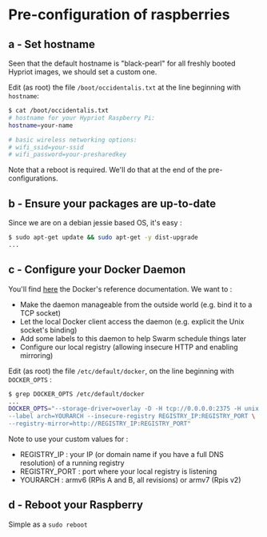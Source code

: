 # Pre-configuration of raspberries

## a - Set hostname

Seen that the default hostname is "black-pearl" for all freshly booted Hypriot images, we should set a custom one.

Edit (as root) the file ```/boot/occidentalis.txt``` at the line beginning with ```hostname```:
```bash
$ cat /boot/occidentalis.txt 
# hostname for your Hypriot Raspberry Pi:
hostname=your-name

# basic wireless networking options:
# wifi_ssid=your-ssid
# wifi_password=your-presharedkey
```

Note that a reboot is required. We'll do that at the end of the pre-configurations.

## b - Ensure your packages are up-to-date

Since we are on a debian jessie based OS, it's easy :
```bash
$ sudo apt-get update && sudo apt-get -y dist-upgrade
...
```

## c - Configure your Docker Daemon

You'll find [here](https://docs.docker.com/reference/commandline/cli/#daemon) the Docker's reference documentation. We want to :
* Make the daemon manageable from the outside world (e.g. bind it to a TCP socket)
* Let the local Docker client access the daemon (e.g. explicit the Unix socket's binding)
* Add some labels to this daemon to help Swarm schedule things later
* Configure our local registry (allowing insecure HTTP and enabling mirroring)

Edit (as root) the file ```/etc/default/docker```, on the line beginning with ```DOCKER_OPTS``` :
```bash
$ grep DOCKER_OPTS /etc/default/docker
...
DOCKER_OPTS="--storage-driver=overlay -D -H tcp://0.0.0.0:2375 -H unix:///var/run/docker.sock \
--label arch=YOURARCH --insecure-registry REGISTRY_IP:REGISTRY_PORT \
--registry-mirror=http://REGISTRY_IP:REGISTRY_PORT"
``` 

Note to use your custom values for :
* REGISTRY_IP : your IP (or domain name if you have a full DNS resolution) of a running registry
* REGISTRY_PORT : port where your local registry is listening
* YOURARCH : armv6 (RPis A and B, all revisions) or armv7 (Rpis v2)


## d - Reboot your Raspberry

Simple as a ```sudo reboot```


